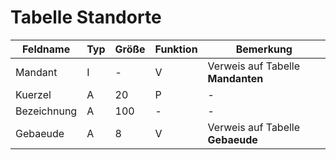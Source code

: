 # Tabelle Standorte



| Feldname    | Typ | Größe | Funktion | Bemerkung                         |
|-------------|-----|-------|----------|-----------------------------------|
| Mandant     | I   | -     | V        | Verweis auf Tabelle **Mandanten** |
| Kuerzel     | A   | 20    | P        | -                                 |
| Bezeichnung | A   | 100   | -        | -                                 |
| Gebaeude    | A   | 8     | V        | Verweis auf Tabelle **Gebaeude**  |


